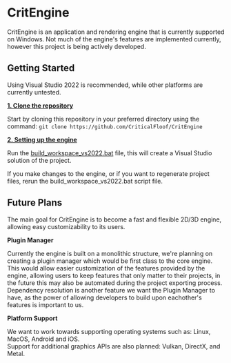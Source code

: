 # CritEngine

CritEngine is an application and rendering engine that is currently supported on Windows. Not much of the engine's features are implemented currently, however this project is being actively developed.

## Getting Started
Using Visual Studio 2022 is recommended, while other platforms are currently untested.

<ins>**1. Clone the repository**<ins>

Start by cloning this repository in your preferred directory using the command: `git clone https://github.com/CriticalFloof/CritEngine`

<ins>**2. Setting up the engine**<ins>

Run the [build_workspace_vs2022.bat](https://github.com/CriticalFloof/CritEngine/blob/main/scripts/build_workspace_vs2022.bat) file, this will create a Visual Studio solution of the project.

If you make changes to the engine, or if you want to regenerate project files, rerun the build_workspace_vs2022.bat script file.

## Future Plans

The main goal for CritEngine is to become a fast and flexible 2D/3D engine, allowing easy customizability to its users.

**Plugin Manager**

Currently the engine is built on a monolithic structure, we're planning on creating a plugin manager which would be first class to the core engine.
This would allow easier customization of the features provided by the engine, allowing users to keep features that only matter to their projects, in the future this may also be automated during the project exporting process.
Dependency resolution is another feature we want the Plugin Manager to have, as the power of allowing developers to build upon eachother's features is important to us.

**Platform Support**

We want to work towards supporting operating systems such as: Linux, MacOS, Android and iOS. <br>
Support for additional graphics APIs are also planned: Vulkan, DirectX, and Metal.
